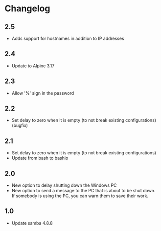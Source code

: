 # Changelog

## 2.5

- Adds support for hostnames in addition to IP addresses

## 2.4

- Update to Alpine 3.17

## 2.3

- Allow '%' sign in the password

## 2.2

- Set delay to zero when it is empty (to not break existing configurations) (bugfix)

## 2.1

- Set delay to zero when it is empty (to not break existing configurations)
- Update from bash to bashio

## 2.0

- New option to delay shutting down the Windows PC
- New option to send a message to the PC that is about to be shut down. If somebody is using the PC, you can warn them to save their work.

## 1.0

- Update samba 4.8.8
